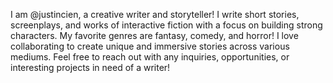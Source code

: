 I am @justincien, a creative writer and storyteller! 
I write short stories, screenplays, and works of interactive fiction with a focus on building strong characters. 
My favorite genres are fantasy, comedy, and horror!
I love collaborating to create unique and immersive stories across various mediums.
Feel free to reach out with any inquiries, opportunities, or interesting projects in need of a writer!
